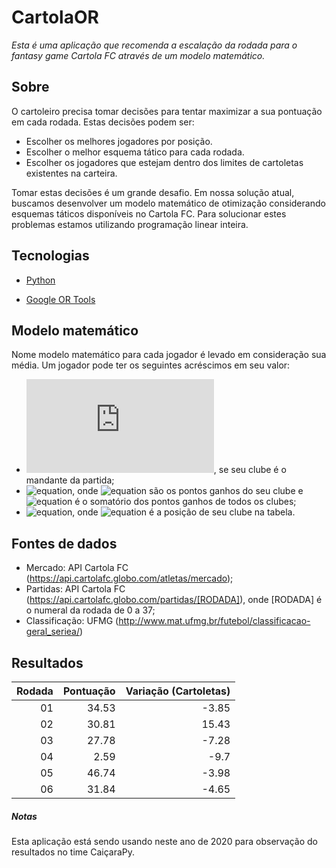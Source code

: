 
# CartolaOR

_Esta é uma aplicação que recomenda a escalação da rodada para o fantasy game Cartola FC através de um modelo matemático._

## Sobre

O cartoleiro precisa tomar decisões para tentar maximizar a sua pontuação em cada rodada. Estas decisões podem ser:

  * Escolher os melhores jogadores por posição.
  * Escolher o melhor esquema tático para cada rodada.
  * Escolher os jogadores que estejam dentro dos limites de cartoletas existentes na carteira.

Tomar estas decisões é um grande desafio. Em nossa solução atual, buscamos desenvolver um modelo matemático de otimização considerando esquemas táticos disponíveis no Cartola FC. Para solucionar estes problemas estamos utilizando programação linear inteira.  

## Tecnologias

*  [Python](https://www.python.org/)

*  [Google OR Tools](https://developers.google.com/optimization)

## Modelo matemático
Nome modelo matemático para cada jogador é levado em consideração sua média. Um jogador pode ter os seguintes acréscimos em seu valor:
* ![equation](https://latex.codecogs.com/gif.latex?1), se seu clube é o mandante da partida;
* ![equation](https://latex.codecogs.com/gif.latex?\frac{PG_{clube}}{P_{total}}), onde ![equation](https://latex.codecogs.com/gif.latex?PG_{clube}) são os pontos ganhos do seu clube e ![equation](https://latex.codecogs.com/gif.latex?P_{total}) é o somatório dos pontos ganhos de todos os clubes;
* ![equation](https://latex.codecogs.com/gif.latex?2-\frac{Pos_{clube}}{10}), onde ![equation](https://latex.codecogs.com/gif.latex?Pos_{clube}) é a posição de seu clube na tabela.

## Fontes de dados
* Mercado: API Cartola FC (https://api.cartolafc.globo.com/atletas/mercado);
* Partidas: API Cartola FC (https://api.cartolafc.globo.com/partidas/[RODADA]), onde [RODADA] é o numeral da rodada de 0 a 37;
* Classificação: UFMG (http://www.mat.ufmg.br/futebol/classificacao-geral_seriea/)

## Resultados
| Rodada | Pontuação | Variação (Cartoletas)|
|--:|--:|--:|
|01|34.53|-3.85|
|02|30.81|15.43|
|03|27.78|-7.28|
|04|2.59|-9.7|
|05|46.74|-3.98|
|06|31.84|-4.65|

##### Notas

Esta aplicação está sendo usando neste ano de 2020 para observação do resultados no time CaiçaraPy.
